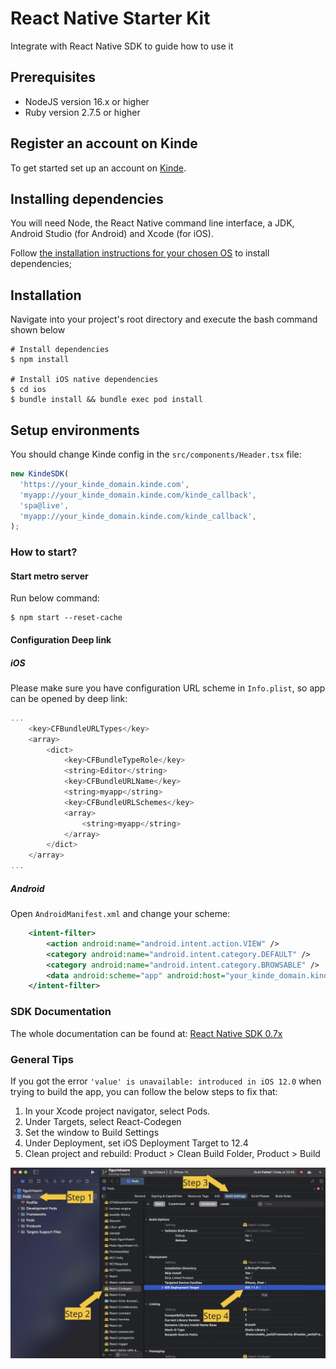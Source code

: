 # React Native Starter Kit

Integrate with React Native SDK to guide how to use it

## Prerequisites

- NodeJS version 16.x or higher
- Ruby version 2.7.5 or higher

## Register an account on Kinde

To get started set up an account on [Kinde](https://app.kinde.com/register).

## Installing dependencies

You will need Node, the React Native command line interface, a JDK, Android Studio (for Android) and Xcode (for iOS).

Follow [the installation instructions for your chosen OS](https://reactnative.dev/docs/environment-setup) to install dependencies;

## Installation

Navigate into your project's root directory and execute the bash command shown below

```shell
# Install dependencies
$ npm install

# Install iOS native dependencies
$ cd ios
$ bundle install && bundle exec pod install
```

## Setup environments

You should change Kinde config in the `src/components/Header.tsx` file:

```javascript
new KindeSDK(
  'https://your_kinde_domain.kinde.com',
  'myapp://your_kinde_domain.kinde.com/kinde_callback',
  'spa@live',
  'myapp://your_kinde_domain.kinde.com/kinde_callback',
);
```

### How to start?

#### Start metro server

Run below command:

```shell
$ npm start --reset-cache
```

#### Configuration Deep link

##### iOS

Please make sure you have configuration URL scheme in `Info.plist`, so app can be opened by deep link:

```swift
...
	<key>CFBundleURLTypes</key>
	<array>
		<dict>
			<key>CFBundleTypeRole</key>
			<string>Editor</string>
			<key>CFBundleURLName</key>
			<string>myapp</string>
			<key>CFBundleURLSchemes</key>
			<array>
				<string>myapp</string>
			</array>
		</dict>
	</array>
...

```

##### Android

Open `AndroidManifest.xml` and change your scheme:

```xml
    <intent-filter>
        <action android:name="android.intent.action.VIEW" />
        <category android:name="android.intent.category.DEFAULT" />
        <category android:name="android.intent.category.BROWSABLE" />
        <data android:scheme="app" android:host="your_kinde_domain.kinde.com" />
    </intent-filter>
```

### SDK Documentation

The whole documentation can be found at: [React Native SDK 0.7x](https://kinde.com/docs/developer-tools/react-native-sdk)

### General Tips

If you got the error `'value' is unavailable: introduced in iOS 12.0` when trying to build the app, you can follow the below steps to fix that:

1. In your Xcode project navigator, select Pods.
2. Under Targets, select React-Codegen
3. Set the window to Build Settings
4. Under Deployment, set iOS Deployment Target to 12.4
5. Clean project and rebuild: Product > Clean Build Folder, Product > Build

![screenshot](./assets/image.png)
